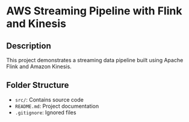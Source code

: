 # AWS Streaming Pipeline with Flink and Kinesis

## Description
This project demonstrates a streaming data pipeline built using Apache Flink and Amazon Kinesis.

## Folder Structure
- `src/`: Contains source code
- `README.md`: Project documentation
- `.gitignore`: Ignored files
